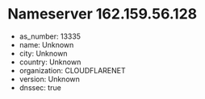 # Nameserver 162.159.56.128

* as_number: 13335
* name: Unknown
* city: Unknown
* country: Unknown
* organization: CLOUDFLARENET
* version: Unknown
* dnssec: true
